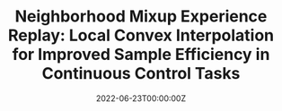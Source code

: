 ---
authors:
- Ryan Sander
- Wilko Schwarting
- Tim Seyde
- Igor Gilitschenski
- Sertac Karaman
- Daniela Rus
date : "2022-06-23T00:00:00Z"
publishDate : "2022-03-01"

publication_types : ['paper-conference']
publication : "*Conference on Learning for Dynamics and Control (L4DC)*"
publication_short : "*L4DC*"
title : "Neighborhood Mixup Experience Replay: Local Convex Interpolation for Improved Sample Efficiency in Continuous Control Tasks"

featured: false

url_pdf: "publication/202206-l4dc-nmer/l4dc22-nmer.pdf"
url_project: "https://sites.google.com/view/nmer-drl"
---